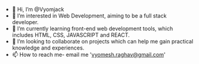 - 👋 Hi, I’m @Vyomjack
- 👀 I’m interested in Web Development, aiming to be a full stack developer. 
- 🌱 I’m currently learning front-end web development tools, which includes HTML, CSS, JAVASCRIPT and REACT.
- 💞️ I’m looking to collaborate on projects which can help me gain practical knowledge and experiences.
- 📫 How to reach me- email me 'vyomesh.raghav@gmail.com' 

<!---
Vyomjack/Vyomjack is a ✨ special ✨ repository because its `README.md` (this file) appears on your GitHub profile.
You can click the Preview link to take a look at your changes.
--->
